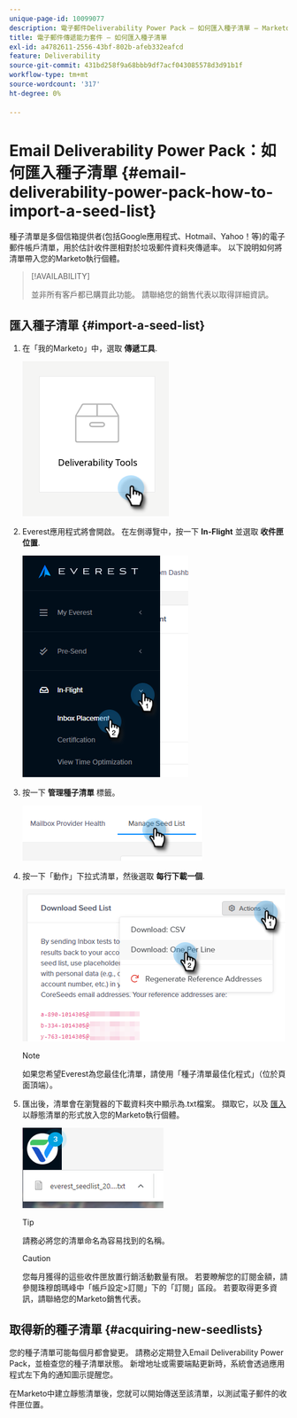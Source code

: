 ```yaml
---
unique-page-id: 10099077
description: 電子郵件Deliverability Power Pack — 如何匯入種子清單 — Marketo檔案 — 產品檔案
title: 電子郵件傳遞能力套件 — 如何匯入種子清單
exl-id: a4782611-2556-43bf-802b-afeb332eafcd
feature: Deliverability
source-git-commit: 431bd258f9a68bbb9df7acf043085578d3d91b1f
workflow-type: tm+mt
source-wordcount: '317'
ht-degree: 0%

---
```


# Email Deliverability Power Pack：如何匯入種子清單 {#email-deliverability-power-pack-how-to-import-a-seed-list}

種子清單是多個信箱提供者(包括Google應用程式、Hotmail、Yahoo！等)的電子郵件帳戶清單，用於估計收件匣相對於垃圾郵件資料夾傳遞率。 以下說明如何將清單帶入您的Marketo執行個體。

>[!AVAILABILITY]
>
>並非所有客戶都已購買此功能。 請聯絡您的銷售代表以取得詳細資訊。

## 匯入種子清單 {#import-a-seed-list}

1. 在「我的Marketo」中，選取 **傳遞工具**.

   ![](assets/email-deliverability-power-pack-1.png)

1. Everest應用程式將會開啟。 在左側導覽中，按一下 **In-Flight** 並選取 **收件匣位置**.

   ![](assets/email-deliverability-power-pack-2.png)

1. 按一下 **管理種子清單** 標籤。

   ![](assets/email-deliverability-power-pack-3.png)

1. 按一下「動作」下拉式清單，然後選取 **每行下載一個**.

   ![](assets/email-deliverability-power-pack-4.png)

   >[!NOTE]
   >
   >如果您希望Everest為您最佳化清單，請使用「種子清單最佳化程式」（位於頁面頂端）。

1. 匯出後，清單會在瀏覽器的下載資料夾中顯示為.txt檔案。 擷取它，以及 [匯入](/help/marketo/getting-started/quick-wins/import-a-list-of-people.md) 以靜態清單的形式放入您的Marketo執行個體。

   ![](assets/email-deliverability-power-pack-5.png)

   >[!TIP]
   >
   >請務必將您的清單命名為容易找到的名稱。

   >[!CAUTION]
   >
   >您每月獲得的這些收件匣放置行銷活動數量有限。 若要瞭解您的訂閱金額，請參閱珠穆朗瑪峰中「帳戶設定>訂閱」下的「訂閱」區段。 若要取得更多資訊，請聯絡您的Marketo銷售代表。

## 取得新的種子清單 {#acquiring-new-seedlists}

您的種子清單可能每個月都會變更。 請務必定期登入Email Deliverability Power Pack，並檢查您的種子清單狀態。 新增地址或需要端點更新時，系統會透過應用程式左下角的通知圖示提醒您。

在Marketo中建立靜態清單後，您就可以開始傳送至該清單，以測試電子郵件的收件匣位置。
